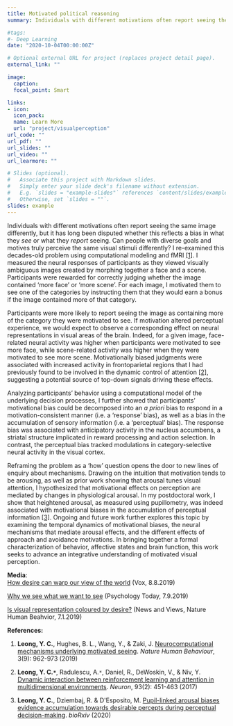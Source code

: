 ```yaml
---
title: Motivated political reasoning
summary: Individuals with different motivations often report seeing the same image differently, but it is unclear whether this reflects a bias in what they *see* or what they *report* seeing. Can people with diverse goals and motives truly perceive the same visual stimuli differently? In recent work, I combined computational modeling and fMRI to provide a neurocomputational account of how motivation biases visual perception. 

#tags:
#- Deep Learning
date: "2020-10-04T00:00:00Z"

# Optional external URL for project (replaces project detail page).
external_link: ""

image:
  caption: 
  focal_point: Smart

links:
- icon:
  icon_pack: 
  name: Learn More
  url: "project/visualperception"
url_code: ""
url_pdf: ""
url_slides: ""
url_video: ""
url_learmore: ""

# Slides (optional).
#   Associate this project with Markdown slides.
#   Simply enter your slide deck's filename without extension.
#   E.g. `slides = "example-slides"` references `content/slides/example-slides.md`.
#   Otherwise, set `slides = ""`.
slides: example
---
```


Individuals with different motivations often report seeing the same image differently, but it has long been disputed whether this reflects a bias in what they *see* or what they *report* seeing. Can people with diverse goals and motives truly perceive the same visual stimuli differently? I re-examined this decades-old problem using computational modeling and fMRI <a href="https://www.nature.com/articles/s41562-019-0637-z" target="_blank">[1]</a>. I measured the neural responses of participants as they viewed visually ambiguous images created by morphing together a face and a scene. Participants were rewarded for correctly judging whether the image contained ‘more face’ or ‘more scene’. For each image, I motivated them to see one of the categories by instructing them that they would earn a bonus if the image contained more of that category. 

Participants were more likely to report seeing the image as containing more of the category they were motivated to see. If motivation altered perceptual experience, we would expect to observe a corresponding effect on neural representations in visual areas of the brain. Indeed, for a given image, face-related neural activity was higher when participants were motivated to see more face, while scene-related activity was higher when they were motivated to see more scene. Motivationally biased judgments were associated with increased activity in frontoparietal regions that I had previously found to be involved in the dynamic control of attention <a href="https://www.sciencedirect.com/science/article/pii/S089662731631039X" target="_blank">[2]</a>, suggesting a potential source of top-down signals driving these effects. 

Analyzing participants’ behavior using a computational model of the underlying decision processes, I further showed that participants’ motivational bias could be decomposed into an *a priori* bias to respond in a motivation-consistent manner (i.e. a ‘response’ bias), as well as a bias in the accumulation of sensory information (i.e. a ‘perceptual’ bias). The response bias was associated with anticipatory activity in the nucleus accumbens, a striatal structure implicated in reward processing and action selection. In contrast, the perceptual bias tracked modulations in category-selective neural activity in the visual cortex. 

Reframing the problem as a ‘how’ question opens the door to new lines of enquiry about mechanisms. Drawing on the intuition that motivation tends to be arousing, as well as prior work showing that arousal tunes visual attention, I hypothesized that motivational effects on perception are mediated by changes in physiological arousal. In my postdoctoral work, I show that heightened arousal, as measured using pupillometry, was indeed associated with motivational biases in the accumulation of perceptual information <a href="https://www.biorxiv.org/content/10.1101/2020.05.29.124115v1" target="_blank">[3]</a>. Ongoing and future work further explores this topic by examining the temporal dynamics of motivational biases, the neural mechanisms that mediate arousal effects, and the different effects of approach and avoidance motivations. In bringing together a formal characterization of behavior, affective states and brain function, this work seeks to advance an integrative understanding of motivated visual perception.

**Media**:  
<a href="https://www.vox.com/science-and-health/2019/8/8/20706126/motivated-perception-psychology" target="_blank">How desire can warp our view of the world</a> (Vox, 8.8.2019)

<a href="https://www.psychologytoday.com/us/blog/between-cultures/201907/why-we-see-what-we-want-see" target="_blank">Why we see what we want to see</a> (Psychology Today, 7.9.2019)  

<a href="https://www.nature.com/articles/s41562-019-0639-x" target="_blank">Is visual representation coloured by desire?</a> (News and Views, Nature Human Beahvior, 7.1.2019)  

**References:**   
1. **Leong, Y. C.**, Hughes, B. L., Wang, Y., & Zaki, J. <a href="https://www.nature.com/articles/s41562-019-0637-z" target="_blank">Neurocomputational mechanisms underlying motivated seeing</a>. *Nature Human Behaviour*, 3(9): 962-973 (2019)   

2. **Leong, Y. C.`*`**, Radulescu, A.`*`, Daniel, R., DeWoskin, V., & Niv, Y. <a href="https://www.sciencedirect.com/science/article/pii/S089662731631039X" target="_blank">Dynamic interaction between reinforcement learning and attention in multidimensional environments</a>. *Neuron*, 93(2): 451-463 (2017)   

3. **Leong, Y. C.**, Dziembaj, R. & D'Esposito, M. <a href="https://www.biorxiv.org/content/10.1101/2020.05.29.124115v1" target="_blank">Pupil-linked arousal biases evidence accumulation towards desirable percepts during perceptual decision-making</a>. *bioRxiv* (2020)  
